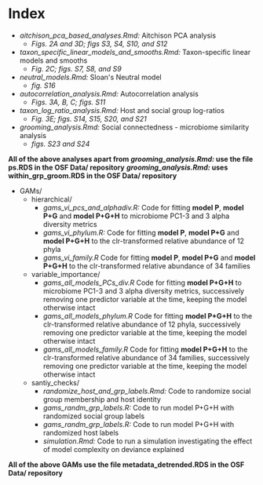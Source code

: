 
# Index
  * *aitchison_pca_based_analyses.Rmd:* Aitchison PCA analysis
    * *Figs. 2A and 3D; figs S3, S4, S10, and S12*  
  * *taxon_specific_linear_models_and_smooths.Rmd:* Taxon-specific linear models and smooths
    * *Fig. 2C; figs. S7, S8, and S9*
  * *neutral_models.Rmd:* Sloan's Neutral model 
    * *fig. S16*   
  * *autocorrelation_analysis.Rmd:* Autocorrelation analysis
    * *Figs. 3A, B, C; figs. S11*   
  * *taxon_log_ratio_analysis.Rmd:* Host and social group log-ratios
    * *Fig. 3E; figs. S14, S15, S20, and S21*
  * *grooming_analysis.Rmd:* Social connectedness - microbiome similarity analysis
    * *figs. S23 and S24*  
  
 **All of the above analyses apart from *grooming_analysis.Rmd:* use the file ps.RDS in the OSF Data/ repository**
 ***grooming_analysis.Rmd:* uses within_grp_groom.RDS in the OSF Data/ repository** 
  
  * GAMs/
    * hierarchical/
      * *gams_vi_pcs_and_alphadiv.R:* Code for fitting **model P**, **model P+G** and **model P+G+H** to microbiome PC1-3 and 3 alpha diversity metrics
      * *gams_vi_phylum.R:* Code for fitting **model P**, **model P+G** and **model P+G+H** to the clr-transformed relative abundance of 12 phyla  
      * *gams_vi_family.R* Code for fitting **model P**, **model P+G** and **model P+G+H** to the clr-transformed relative abundance of 34 families
    * variable_importance/ 
      * *gams_all_models_PCs_div.R* Code for fitting **model P+G+H** to microbiome PC1-3 and 3 alpha diversity metrics, successively removing one predictor variable at the time, keeping the model otherwise intact
      * *gams_all_models_phylum.R* Code for fitting **model P+G+H** to the clr-transformed relative abundance of 12 phyla, successively removing one predictor variable at the time, keeping the model otherwise intact
      * *gams_all_models_family.R* Code for fitting **model P+G+H** to the clr-transformed relative abundance of 34 families, successively removing one predictor variable at the time, keeping the model otherwise intact
    * santiy_checks/
      * *randomize_host_and_grp_labels.Rmd:* Code to randomize social group membership and host identity
      * *gams_randm_grp_labels.R:* Code to run model P+G+H with randomized social group labels 
      * *gams_randm_grp_labels.R:* Code to run model P+G+H with randomized host labels 
      * *simulation.Rmd:* Code to run a simulation investigating the effect of model complexity on deviance explained
 
**All of the above GAMs use the file metadata_detrended.RDS in the OSF Data/ repository**  

